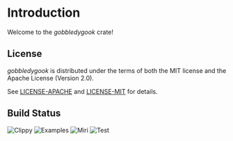 # Introduction

Welcome to the _gobbledygook_ crate!

## License

_gobbledygook_ is distributed under the terms of both the MIT license and the Apache License (Version 2.0).

See [LICENSE-APACHE](LICENSE-APACHE) and [LICENSE-MIT](LICENSE-MIT) for details.

## Build Status

![Clippy](https://github.com/Coding-Badly/gobbledygook/actions/workflows/clippy.yml/badge.svg)
![Examples](https://github.com/Coding-Badly/gobbledygook/actions/workflows/examples.yml/badge.svg)
![Miri](https://github.com/Coding-Badly/gobbledygook/actions/workflows/miri.yml/badge.svg)
![Test](https://github.com/Coding-Badly/gobbledygook/actions/workflows/test.yml/badge.svg)
